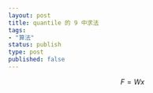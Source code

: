 ```yaml
---
layout: post
title: quantile 的 9 中求法
tags:
- "算法"
status: publish
type: post
published: false
---
```


$$F=Wx$$



